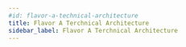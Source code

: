 ```yaml
---
#id: flavor-a-technical-architecture
title: Flavor A Terchnical Architecture
sidebar_label: Flavor A Terchnical Architecture
---
```


